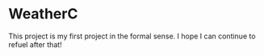 # WeatherC
This project is my first project in the formal sense. I hope I can continue to refuel after that!
